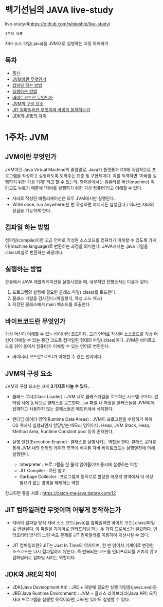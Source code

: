 # 백기선님의 JAVA live-study

live-study(#https://github.com/whiteship/live-study)

`1주차 목표`

자바 소스 파일(.java)을 JVM으로 실행하는 과정 이해하기


## 목차
<!-- TOC -->


- [목차](#목차)
- [JVM이란 무엇인가](#JVM이란-무엇인가)
- [컴파일 하는 방법](#컴파일-하는-방법)
- [실행하는 방법](#실행하는-방법)
- [바이트코드란 무엇인가](#바이트코드란-무엇인가)
- [JVM의 구성 요소](#JVM의-구성-요소)
- [JIT 컴파일러란 무엇이며 어떻게 동작하는가](#JIT-컴파일러란-무엇이며-어떻게-동작하는가)
- [JDK와 JRE의 차이](#JDK와-JRE의-차이)


# 1주차: JVM  
  
  
## JVM이란 무엇인가  

<!-- 텍스트 입력하기 -->

  JVM이란 Java Virtual Machine의 줄임말로, Java가 플랫폼과 OS에 독립적으로 프로그램을 작성하고 실행하도록 도와주는 표준 및 구현체이다. 이를 직역하면 '자바를 실행하기 위한 가상 기계' 라고 할 수 있는데, 영어권에서는 컴퓨터를 머신(machine) 이라고도 부르기 때문에 '자바를 실행하기 위한 가상 컴퓨터'라고 이해할 수 있다. 

* 자바로 작성된 애플리케이션은 모두 JVM에서만 실행된다.
* Write once, run anywhere(한 번 작성하면 어디서든 실행된다.) 이라는 자바의 장점을 가능하게 한다.


## 컴파일 하는 방법  

  컴파일(compile)이란 고급 언어로 작성된 소스코드를 컴퓨터가 이해할 수 있도록 기계어(machine language)로 변환하는 과정을 의미한다. JAVA에서는 .java 파일을 .class파일로 변환하는 과정이다.


## 실행하는 방법  

  콘솔에서 JAVA 애플리케이션을 실행시켰을 때, 내부적인 진행순서는 다음과 같다.

1. 프로그램의 실행에 필요한 클래스 파일(.class)를 로드한다.
2. 클래스 파일을 검사한다.(파일형식, 악성 코드 체크)
3. 지정된 클래스에서 main 메소드를 호출한다.  

## 바이트코드란 무엇인가  
 
  가상 머신이 이해할 수 있는 바이너리 코드이다. 고급 언어로 작성된 소스코드를 가상 머신이 이해할 수 있는 중간 코드로 컴파일된 형태의 파일(.class)이다.
  JVM은 바이트코드를 읽어 들여서 컴퓨터가 이해할 수 있는 언어로 변환한다.

  * 바이너리 코드란? CPU가 이해할 수 있는 언어이다.  

## JVM의 구성 요소  
JVM의 구성 요소는 크게 **3가지로 나눌 수 있다.**  

* 클래스 로더(Class Loader) : JVM 내로 클래스파일을 로드하는 시스템 구조다. 런타임 시에 동적으로 클래스를 로드한다. .jar 파일 내 저장된 클래스들을 JVM위에 탑재하고 사용하지 않는 클래스들은 메모리에서 삭제한다.  


* 런타임 데이터 영역(Runtime Data Areas) : JVM이 프로그램을 수행하기 위해 OS 위에서 실행되면서 할당받는 메모리 영역이다. Heap, JVM Stack, Heap, Method Area, Runtime Constant pool 등이 존재한다.  

* 실행 엔진(Execution Engine) : 클래스를 실행시키는 역할을 한다. 클래스 로더를 통해 JVM 내의 런타임 데이터 영역에 배치된 자바 바이트코드는 실행엔진에 의해 실행된다.  
  * Interpreter : 프로그램을 한 줄씩 읽어들이며 동시에 실행하는 역할
  * JIT Compiler : 하단 참고
  * Garbage Collector : 프로그램이 동적으로 할당한 메모리 영역에서 더 이상 필요가 없는 영역을 해제하는 역할


참고하면 좋을 자료 : https://catch-me-java.tistory.com/12


## JIT 컴파일러란 무엇이며 어떻게 동작하는가

* 자바의 컴파일 방식
  자바 소스 코드(.java)를 컴파일하면 바이트 코드(.class)파일로 변환된다. 이 파일을 기계어로 인터프리팅 하는 두 가지 프로세스가 필요하다.
  인터프리터 방식의 느린 속도 문제를 JIT 컴파일러를 이용하여 개선시킬 수 있다.

* JIT 컴파일러란?
  JIT는 Just In Time의 약자이며, 한 번 읽어서 기계어로 변경한 소스코드는 다시 컴파일하지 않는다. 즉 반복되는 코드를 인터프리터를 거치지 않고 컴파일러로 컴파일 시키는 역할이다.


## JDK와 JRE의 차이

* JDK(Java Development Kit) : JRE + 개발에 필요한 실행 파일들(javac.exe)등
* JRE(Java Runtime Environment) : JVM + 클래스 라이브러라(Java API) 오직 자바 프로그램을 실행할 목적이라면, JRE만 있어도 실행할 수 있다.


